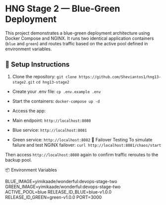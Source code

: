 # HNG Stage 2 — Blue-Green Deployment

This project demonstrates a blue-green deployment architecture using Docker Compose and NGINX. It runs two identical application containers (`blue` and `green`) and routes traffic based on the active pool defined in environment variables.

## 🔧 Setup Instructions

1. Clone the repository:
   `git clone https://github.com/Sheviantos1/hng13-stage2.git`
   `cd hng13-stage2`


- Create your .env file:
`cp .env.example .env`
- Start the containers:
`docker-compose up -d`


- Access the app:
- Main endpoint: `http://localhost:8080`
- Blue service: `http://localhost:8081`
- Green service: `http://localhost:8082`
🔁 Failover Testing
To simulate failure and test NGINX failover:
`curl http://localhost:8081/chaos/start`


Then access `http://localhost:8080` again to confirm traffic reroutes to the backup pool.

📦 Environment Variables

BLUE_IMAGE=yimikaade/wonderful:devops-stage-two
GREEN_IMAGE=yimikaade/wonderful:devops-stage-two
ACTIVE_POOL=blue
RELEASE_ID_BLUE=blue-v1.0.0
RELEASE_ID_GREEN=green-v1.0.0
PORT=3000

